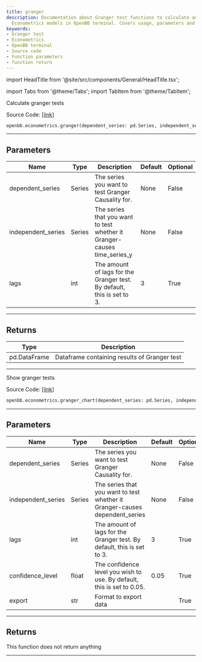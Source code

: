 ```yaml
---
title: granger
description: Documentation about Granger test functions to calculate and visualize
  Econometrics models in OpenBB terminal. Covers usage, parameters and return types.
keywords:
- Granger test
- Econometrics
- OpenBB terminal
- Source code
- Function parameters
- function return
---
```


import HeadTitle from '@site/src/components/General/HeadTitle.tsx';

<HeadTitle title="econometrics.granger - Reference | OpenBB SDK Docs" />

import Tabs from '@theme/Tabs';
import TabItem from '@theme/TabItem';

<Tabs>
<TabItem value="model" label="Model" default>

Calculate granger tests

Source Code: [[link](https://github.com/OpenBB-finance/OpenBBTerminal/tree/main/openbb_terminal/econometrics/econometrics_model.py#L225)]

```python wordwrap
openbb.econometrics.granger(dependent_series: pd.Series, independent_series: pd.Series, lags: int = 3)
```

---

## Parameters

| Name | Type | Description | Default | Optional |
| ---- | ---- | ----------- | ------- | -------- |
| dependent_series | Series | The series you want to test Granger Causality for. | None | False |
| independent_series | Series | The series that you want to test whether it Granger-causes time_series_y | None | False |
| lags | int | The amount of lags for the Granger test. By default, this is set to 3. | 3 | True |


---

## Returns

| Type | Description |
| ---- | ----------- |
| pd.DataFrame | Dataframe containing results of Granger test |
---



</TabItem>
<TabItem value="view" label="Chart">

Show granger tests

Source Code: [[link](https://github.com/OpenBB-finance/OpenBBTerminal/tree/main/openbb_terminal/econometrics/econometrics_view.py#L408)]

```python wordwrap
openbb.econometrics.granger_chart(dependent_series: pd.Series, independent_series: pd.Series, lags: int = 3, confidence_level: float = 0.05, export: str = "", sheet_name: Optional[str] = None)
```

---

## Parameters

| Name | Type | Description | Default | Optional |
| ---- | ---- | ----------- | ------- | -------- |
| dependent_series | Series | The series you want to test Granger Causality for. | None | False |
| independent_series | Series | The series that you want to test whether it Granger-causes dependent_series | None | False |
| lags | int | The amount of lags for the Granger test. By default, this is set to 3. | 3 | True |
| confidence_level | float | The confidence level you wish to use. By default, this is set to 0.05. | 0.05 | True |
| export | str | Format to export data |  | True |


---

## Returns

This function does not return anything

---



</TabItem>
</Tabs>